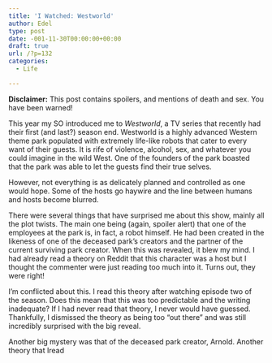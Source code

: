 ```yaml
---
title: 'I Watched: Westworld'
author: Edel
type: post
date: -001-11-30T00:00:00+00:00
draft: true
url: /?p=132
categories:
  - Life

---
```

**Disclaimer:** This post contains spoilers, and mentions of death and sex. You have been warned!

This year my SO introduced me to _Westworld_, a TV series that recently had their first (and last?) season end. Westworld is a highly advanced Western theme park populated with extremely life-like robots that cater to every want of their guests. It is rife of violence, alcohol, sex, and whatever you could imagine in the wild West. One of the founders of the park boasted that the park was able to let the guests find their true selves.

However, not everything is as delicately planned and controlled as one would hope. Some of the hosts go haywire and the line between humans and hosts become blurred.

There were several things that have surprised me about this show, mainly all the plot twists. The main one being (again, spoiler alert) that one of the employees at the park is, in fact, a robot himself. He had been created in the likeness of one of the deceased park&#8217;s creators and the partner of the current surviving park creator. When this was revealed, it blew my mind. I had already read a theory on Reddit that this character was a host but I thought the commenter were just reading too much into it. Turns out, they were right!

I&#8217;m conflicted about this. I read this theory after watching episode two of the season. Does this mean that this was too predictable and the writing inadequate? If I had never read that theory, I never would have guessed. Thankfully, I dismissed the theory as being too &#8220;out there&#8221; and was still incredibly surprised with the big reveal.

Another big mystery was that of the deceased park creator, Arnold. Another theory that Iread
